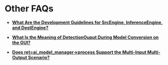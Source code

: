 # Other FAQs<a name="EN-US_TOPIC_0196221475"></a>

-   **[What Are the Development Guidelines for SrcEngine, InferenceEngine, and DestEngine?](what-are-the-development-guidelines-for-srcengine-inferenceengine-and-destengine.md)**  

-   **[What Is the Meaning of DetectionOuput During Model Conversion on the GUI?](what-is-the-meaning-of-detectionouput-during-model-conversion-on-the-gui.md)**  

-   **[Does ret=ai\_model\_manager-\>process Support the Multi-Input Multi-Output Scenario?](does-ret-ai_model_manager--process-support-the-multi-input-multi-output-scenario.md)**  


